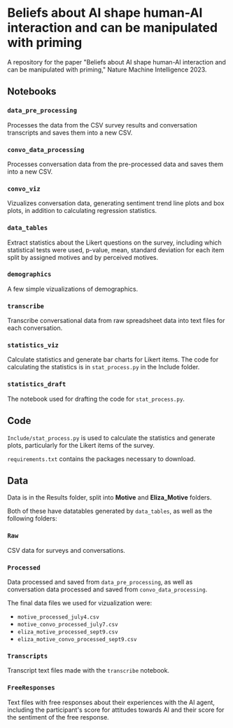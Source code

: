 # Beliefs about AI shape human-AI interaction and can be manipulated with priming
A repository for the paper "Beliefs about AI shape human-AI interaction and can be manipulated with priming," Nature Machine Intelligence 2023. 

## Notebooks 

### `data_pre_processing`

Processes the data from the CSV survey results and conversation transcripts and saves them into a new CSV. 

### `convo_data_processing`
Processes conversation data from the pre-processed data and saves them into a new CSV. 

### `convo_viz`
Vizualizes conversation data, generating sentiment trend line plots and box plots, in addition to calculating regression statistics. 

### `data_tables` 
Extract statistics about the Likert questions on the survey, including which statistical tests were used, p-value, mean, standard deviation for each item split by assigned motives and by perceived motives. 

### `demographics` 
A few simple vizualizations of demographics. 

### `transcribe` 
Transcribe conversational data from raw spreadsheet data into text files for each conversation. 

### `statistics_viz` 
Calculate statistics and generate bar charts for Likert items. The code for calculating the statistics is in `stat_process.py` in the Include folder. 

### `statistics_draft` 
The notebook used for drafting the code for `stat_process.py`. 

## Code 

`Include/stat_process.py` is used to calculate the statistics and generate plots, particularly for the Likert items of the survey. 

`requirements.txt` contains the packages necessary to download. 

## Data

Data is in the Results folder, split into **Motive** and **Eliza_Motive** folders. 

Both of these have datatables generated by `data_tables`, as well as the following folders: 

### `Raw` 
CSV data for surveys and conversations. 

### `Processed` 
Data processed and saved from `data_pre_processing`, as well as conversation data processed and saved from `convo_data_processing`. 

The final data files we used for vizualization were:
- `motive_processed_july4.csv`
- `motive_convo_processed_july7.csv`
- `eliza_motive_processed_sept9.csv`
- `eliza_motive_convo_processed_sept9.csv`

### `Transcripts` 
Transcript text files made with the `transcribe` notebook. 

### `FreeResponses` 
Text files with free responses about their experiences with the AI agent, including the participant's score for attitudes towards AI and their score for the sentiment of the free response. 
